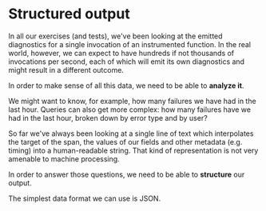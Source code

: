 # Structured output

In all our exercises (and tests), we've been looking at the emitted diagnostics for a
single invocation of an instrumented function.
In the real world, however, we can expect to have hundreds if not thousands of invocations
per second, each of which will emit its own diagnostics and might result in a different
outcome.

In order to make sense of all this data, we need to be able to **analyze it**.

We might want to know, for example, how many failures we have had in the last hour. Queries
can also get more complex: how many failures have we had in the last hour, broken down by
error type and by user?

So far we've always been looking at a single line of text which interpolates the target of
the span, the values of our fields and other metadata (e.g. timing) into a human-readable string.
That kind of representation is not very amenable to machine processing.

In order to answer those questions, we need to be able to **structure** our output.

The simplest data format we can use is JSON.
